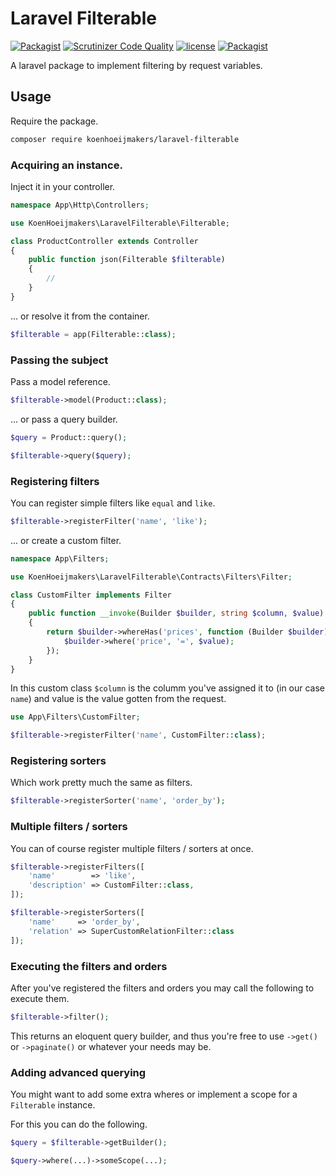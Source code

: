 # Laravel Filterable
[![Packagist](https://img.shields.io/packagist/v/koenhoeijmakers/laravel-filterable.svg?colorB=brightgreen)](https://packagist.org/packages/koenhoeijmakers/laravel-filterable)
[![Scrutinizer Code Quality](https://scrutinizer-ci.com/g/koenhoeijmakers/laravel-filterable/badges/quality-score.png?b=master)](https://scrutinizer-ci.com/g/koenhoeijmakers/laravel-filterable/?branch=master)
[![license](https://img.shields.io/github/license/koenhoeijmakers/laravel-filterable.svg?colorB=brightgreen)](https://github.com/koenhoeijmakers/laravel-filterable)
[![Packagist](https://img.shields.io/packagist/dt/koenhoeijmakers/laravel-filterable.svg?colorB=brightgreen)](https://packagist.org/packages/koenhoeijmakers/laravel-filterable)

A laravel package to implement filtering by request variables.

## Usage
Require the package.
```sh
composer require koenhoeijmakers/laravel-filterable
```

### Acquiring an instance.
Inject it in your controller.
```php
namespace App\Http\Controllers;

use KoenHoeijmakers\LaravelFilterable\Filterable;

class ProductController extends Controller
{
    public function json(Filterable $filterable)
    {
        //
    }
}
```

... or resolve it from the container.
```php
$filterable = app(Filterable::class);
```

### Passing the subject
Pass a model reference.
```php
$filterable->model(Product::class);
```

... or pass a query builder.
```php
$query = Product::query();

$filterable->query($query);
```

### Registering filters
You can register simple filters like `equal` and `like`.
```php
$filterable->registerFilter('name', 'like');
```

... or create a custom filter.
```php
namespace App\Filters;

use KoenHoeijmakers\LaravelFilterable\Contracts\Filters\Filter;

class CustomFilter implements Filter
{
    public function __invoke(Builder $builder, string $column, $value)
    {
        return $builder->whereHas('prices', function (Builder $builder) use ($value) {
            $builder->where('price', '=', $value);
        });
    }
}
```
In this custom class `$column` is the columm you've assigned it to (in our case `name`)
and value is the value gotten from the request.

```php
use App\Filters\CustomFilter;

$filterable->registerFilter('name', CustomFilter::class);
```

### Registering sorters
Which work pretty much the same as filters.
```php
$filterable->registerSorter('name', 'order_by');
```

### Multiple filters / sorters
You can of course register multiple filters / sorters at once.
```php
$filterable->registerFilters([
    'name'        => 'like',
    'description' => CustomFilter::class,
]);

$filterable->registerSorters([
    'name'     => 'order_by',
    'relation' => SuperCustomRelationFilter::class
]);
```

### Executing the filters and orders
After you've registered the filters and orders you may call the following to execute them.
```php
$filterable->filter();
```

This returns an eloquent query builder, and thus you're free to use `->get()` or `->paginate()` or whatever your needs may be.

### Adding advanced querying
You might want to add some extra wheres or implement a scope for a `Filterable` instance.

For this you can do the following.
```php
$query = $filterable->getBuilder();

$query->where(...)->someScope(...);
```
